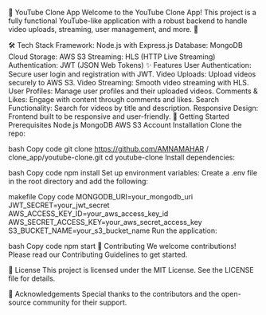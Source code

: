 🎥 YouTube Clone App
Welcome to the YouTube Clone App! This project is a fully functional YouTube-like application with a robust backend to handle video uploads, streaming, user management, and more. 🚀

🛠️ Tech Stack
Framework: Node.js with Express.js
Database: MongoDB
Cloud Storage: AWS S3
Streaming: HLS (HTTP Live Streaming)
Authentication: JWT (JSON Web Tokens)
✨ Features
User Authentication: Secure user login and registration with JWT.
Video Uploads: Upload videos securely to AWS S3.
Video Streaming: Smooth video streaming with HLS.
User Profiles: Manage user profiles and their uploaded videos.
Comments & Likes: Engage with content through comments and likes.
Search Functionality: Search for videos by title and description.
Responsive Design: Frontend built to be responsive and user-friendly.
🚀 Getting Started
Prerequisites
Node.js
MongoDB
AWS S3 Account
Installation
Clone the repo:

bash
Copy code
git clone https://github.com/AMNAMAHAR
/
clone_app/youtube-clone.git
cd youtube-clone
Install dependencies:

bash
Copy code
npm install
Set up environment variables:
Create a .env file in the root directory and add the following:

makefile
Copy code
MONGODB_URI=your_mongodb_uri
JWT_SECRET=your_jwt_secret
AWS_ACCESS_KEY_ID=your_aws_access_key_id
AWS_SECRET_ACCESS_KEY=your_aws_secret_access_key
S3_BUCKET_NAME=your_s3_bucket_name
Run the application:

bash
Copy code
npm start
🤝 Contributing
We welcome contributions! Please read our Contributing Guidelines to get started.

📄 License
This project is licensed under the MIT License. See the LICENSE file for details.

🙏 Acknowledgements
Special thanks to the contributors and the open-source community for their support.
